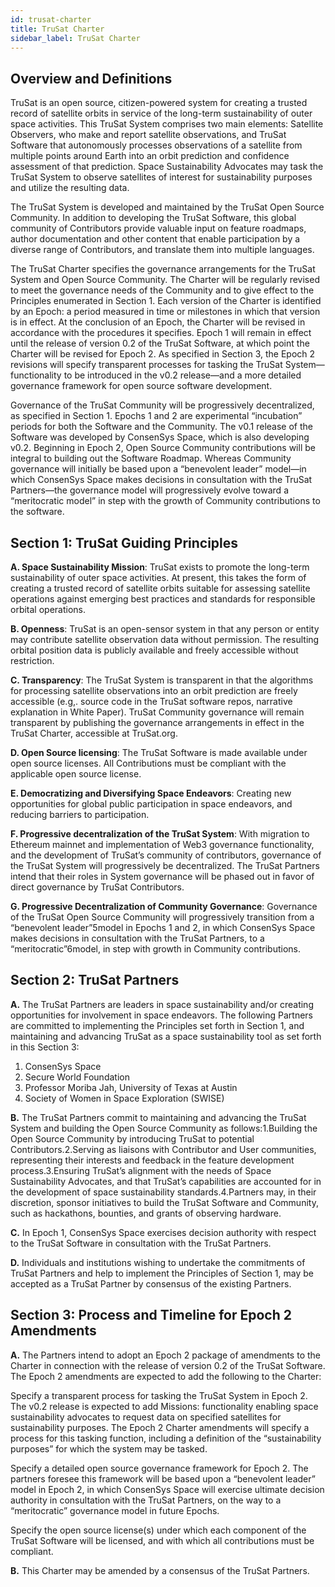 ```yaml
---
id: trusat-charter
title: TruSat Charter
sidebar_label: TruSat Charter
---
```


## Overview and Definitions

TruSat is an open source, citizen-powered system for creating a trusted record of satellite orbits in service of the long-term sustainability of outer space activities. This TruSat System comprises two main elements: Satellite Observers, who make and report satellite observations, and TruSat Software that autonomously processes observations of a satellite from multiple points around Earth into an orbit prediction and confidence assessment of that prediction. Space Sustainability Advocates may task the TruSat System to observe satellites of interest for sustainability purposes and utilize the resulting data.

The TruSat System is developed and maintained by the TruSat Open Source Community. In addition to developing the TruSat Software, this global community of Contributors provide valuable input on feature roadmaps, author documentation and other content that enable participation by a diverse range of Contributors, and translate them into multiple languages.

The TruSat Charter specifies the governance arrangements for the TruSat System and Open Source Community. The Charter will be regularly revised to meet the governance needs of the Community and to give effect to the Principles enumerated in Section 1. Each version of the Charter is identified by an Epoch: a period measured in time or milestones in which that version is in effect. At the conclusion of an Epoch, the Charter will be revised in accordance with the procedures it specifies. Epoch 1 will remain in effect until the release of version 0.2 of the TruSat Software, at which point the Charter will be revised for Epoch 2. As specified in Section 3, the Epoch 2 revisions will specify transparent processes for tasking the TruSat System—functionality to be introduced in the v0.2 release—and a more detailed governance framework for open source software development.

Governance of the TruSat Community will be progressively decentralized, as specified in Section 1. Epochs 1 and 2 are experimental “incubation” periods for both the Software and the Community. The v0.1 release of the Software was developed by ConsenSys Space, which is also developing v0.2. Beginning in Epoch 2, Open Source Community contributions will be integral to building out the Software Roadmap. Whereas Community governance will initially be based upon a “benevolent leader” model—in which ConsenSys Space makes decisions in consultation with the TruSat Partners—the governance model will progressively evolve toward a “meritocratic model” in step with the growth of Community contributions to the software.

## Section 1: TruSat Guiding Principles

**A. Space Sustainability Mission**: TruSat exists to promote the long-term sustainability of outer space activities. At present, this takes the form of creating a trusted record of satellite orbits suitable for assessing satellite operations against emerging best practices and standards for responsible orbital operations.

**B. Openness**: TruSat is an open-sensor system in that any person or entity may contribute satellite observation data without permission. The resulting orbital position data is publicly available and freely accessible without restriction.

**C. Transparency**: The TruSat System is transparent in that the algorithms for processing satellite observations into an orbit prediction are freely accessible (e.g,. source code in the TruSat software repos, narrative explanation in White Paper). TruSat Community governance will remain transparent by publishing the governance arrangements in effect in the TruSat Charter, accessible at TruSat.org.

**D. Open Source licensing**: The TruSat Software is made available under open source licenses. All Contributions must be compliant with the applicable open source license.

**E. Democratizing and Diversifying Space Endeavors**: Creating new opportunities for global public participation in space endeavors, and reducing barriers to participation.

**F. Progressive decentralization of the TruSat System**: With migration to Ethereum mainnet and implementation of Web3 governance functionality, and the development of TruSat’s community of contributors, governance of the TruSat System will progressively be decentralized. The TruSat Partners intend that their roles in System governance will be phased out in favor of direct governance by TruSat Contributors.

**G. Progressive Decentralization of Community Governance**: Governance of the TruSat Open Source Community will progressively transition from a “benevolent leader”5model in Epochs 1 and 2, in which ConsenSys Space makes decisions in consultation with the TruSat Partners, to a “meritocratic”6model, in step with growth in Community contributions.

## Section 2: TruSat Partners

**A.** The TruSat Partners are leaders in space sustainability and/or creating opportunities for involvement in space endeavors. The following Partners are committed to implementing the Principles set forth in Section 1, and maintaining and advancing TruSat as a space sustainability tool as set forth in this Section 3:

1. ConsenSys Space
2. Secure World Foundation
3. Professor Moriba Jah, University of Texas at Austin
4. Society of Women in Space Exploration (SWISE)

**B.** The TruSat Partners commit to maintaining and advancing the TruSat System and building the Open Source Community as follows:1.Building the Open Source Community by introducing TruSat to potential Contributors.2.Serving as liaisons with Contributor and User communities, representing their interests and feedback in the feature development process.3.Ensuring TruSat’s alignment with the needs of Space Sustainability Advocates, and that TruSat’s capabilities are accounted for in the development of space sustainability standards.4.Partners may, in their discretion, sponsor initiatives to build the TruSat Software and Community, such as hackathons, bounties, and grants of observing hardware.

**C.** In Epoch 1, ConsenSys Space exercises decision authority with respect to the TruSat Software in consultation with the TruSat Partners.

**D.** Individuals and institutions wishing to undertake the commitments of TruSat Partners and help to implement the Principles of Section 1, may be accepted as a TruSat Partner by consensus of the existing Partners.

## Section 3: Process and Timeline for Epoch 2 Amendments

**A.** The Partners intend to adopt an Epoch 2 package of amendments to the Charter in connection with the release of version 0.2 of the TruSat Software. The Epoch 2 amendments are expected to add the following to the Charter:

Specify a transparent process for tasking the TruSat System in Epoch 2. The v0.2 release is expected to add Missions: functionality enabling space sustainability advocates to request data on specified satellites for sustainability purposes. The Epoch 2 Charter amendments will specify a process for this tasking function, including a definition of the “sustainability purposes” for which the system may be tasked.

Specify a detailed open source governance framework for Epoch 2. The partners foresee this framework will be based upon a “benevolent leader” model in Epoch 2, in which ConsenSys Space will exercise ultimate decision authority in consultation with the TruSat Partners, on the way to a “meritocratic” governance model in future Epochs.

Specify the open source license(s) under which each component of the TruSat Software will be licensed, and with which all contributions must be compliant.

**B.** This Charter may be amended by a consensus of the TruSat Partners.
